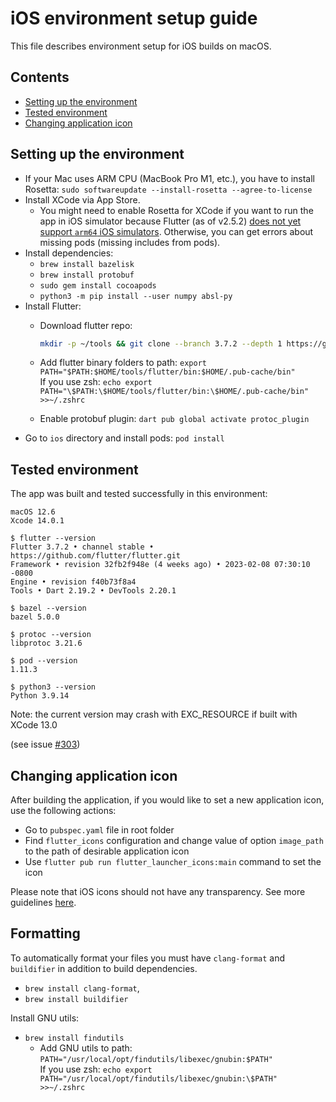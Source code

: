 # iOS environment setup guide

This file describes environment setup for iOS builds on macOS.

## Contents

* [Setting up the environment](#setting-up-the-environment)
* [Tested environment](#tested-environment)
* [Changing application icon](#changing-application-icon)

## Setting up the environment

* If your Mac uses ARM CPU (MacBook Pro M1, etc.), you have to install Rosetta: `sudo softwareupdate --install-rosetta --agree-to-license`
* Install XCode via App Store.  
  * You might need to enable Rosetta for XCode if you want to run the app in iOS simulator because Flutter (as of v2.5.2)
[does not yet support `arm64` iOS simulators](https://flutter.dev/docs/development/add-to-app/ios/project-setup#apple-silicon-arm64-macs).
Otherwise, you can get errors about missing pods
(missing includes from pods).
* Install dependencies:
  * `brew install bazelisk`
  * `brew install protobuf`
  * `sudo gem install cocoapods`
  * `python3 -m pip install --user numpy absl-py`
* Install Flutter:
  * Download flutter repo:

    ```bash
    mkdir -p ~/tools && git clone --branch 3.7.2 --depth 1 https://github.com/flutter/flutter.git ~/tools/flutter
    ```

  * Add flutter binary folders to path: `export PATH="$PATH:$HOME/tools/flutter/bin:$HOME/.pub-cache/bin"`  
    If you use zsh: `echo export PATH="\$PATH:\$HOME/tools/flutter/bin:\$HOME/.pub-cache/bin" >>~/.zshrc`
  * Enable protobuf plugin: `dart pub global activate protoc_plugin`
* Go to `ios` directory and install pods: `pod install`

## Tested environment

The app was built and tested successfully in this environment:

```shell
macOS 12.6
Xcode 14.0.1

$ flutter --version
Flutter 3.7.2 • channel stable • https://github.com/flutter/flutter.git
Framework • revision 32fb2f948e (4 weeks ago) • 2023-02-08 07:30:10 -0800
Engine • revision f40b73f8a4
Tools • Dart 2.19.2 • DevTools 2.20.1

$ bazel --version
bazel 5.0.0

$ protoc --version
libprotoc 3.21.6

$ pod --version
1.11.3

$ python3 --version
Python 3.9.14
```

Note: the current version may crash with EXC_RESOURCE if built with XCode 13.0
<!-- markdown-link-check-disable-next-line -->
(see issue [#303](https://github.com/mlcommons/mobile_app_flutter/issues/303))

## Changing application icon

[comment]: # (TODO move this somewhere?)

After building the application, if you would like to set a new application icon, use the following actions:

* Go to `pubspec.yaml` file in root folder
* Find `flutter_icons` configuration and change value of option `image_path` to the path of desirable application icon
* Use `flutter pub run flutter_launcher_icons:main` command to set the icon

Please note that iOS icons should not have any transparency. See more guidelines [here](https://developer.apple.com/design/human-interface-guidelines/ios/icons-and-images/app-icon/).

## Formatting

[comment]: # (TODO add info about installing other tools)

To automatically format your files you must have `clang-format` and `buildifier` in addition to build dependencies.

* `brew install clang-format`,
* `brew install buildifier`

Install GNU utils:

* `brew install findutils`
  * Add GNU utils to path: `PATH="/usr/local/opt/findutils/libexec/gnubin:$PATH"`  
    If you use zsh: `echo export PATH="/usr/local/opt/findutils/libexec/gnubin:\$PATH" >>~/.zshrc`
